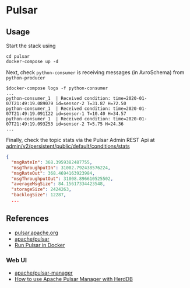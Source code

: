 # Pulsar

## Usage

Start the stack using

```console
cd pulsar
docker-compose up -d
```

Next, check `python-consumer` is receiving messages (in AvroSchema) from `python-producer`

```console
$docker-compose logs -f python-consumer
...
python-consumer_1  | Received condition: time=2020-01-07T21:49:19.089079 id=sensor-2 T=31.87 H=72.50
python-consumer_1  | Received condition: time=2020-01-07T21:49:19.091122 id=sensor-1 T=10.40 H=34.57
python-consumer_1  | Received condition: time=2020-01-07T21:49:19.093253 id=sensor-2 T=5.75 H=24.36
...
```

Finally, check the topic stats via the Pulsar Admin REST Api at [admin/v2/persistent/public/default/conditions/stats](http://localhost:8080/admin/v2/persistent/public/default/conditions/stats)

```json
{
  "msgRateIn": 368.3959382487755,
  "msgThroughputIn": 31002.792438576224,
  "msgRateOut": 368.4694163923984,
  "msgThroughputOut": 31008.896610525502,
  "averageMsgSize": 84.15617334423548,
  "storageSize": 2424263,
  "backlogSize": 12287,
  ...
```

## References

- [pulsar.apache.org](https://pulsar.apache.org/)
- [apache/pulsar](https://github.com/apache/pulsar)
- [Run Pulsar in Docker](https://pulsar.apache.org/docs/en/standalone-docker/)

### Web UI

- [apache/pulsar-manager](https://github.com/apache/pulsar-manager)
- [How to use Apache Pulsar Manager with HerdDB](https://medium.com/streamnative/how-to-use-apache-pulsar-manager-with-herddb-dd265c955ca4)
